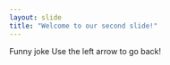 ```yaml
---
layout: slide
title: "Welcome to our second slide!"
---
```

Funny joke
Use the left arrow to go back!
